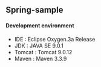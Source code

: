 ## Spring-sample

#### Development environment
* IDE : Eclipse Oxygen.3a Release
* JDK : JAVA SE 9.0.1
* Tomcat : Tomcat 9.0.12
* Maven : Maven 3.3.9
